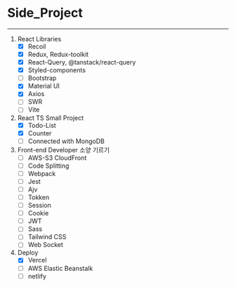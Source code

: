 # Side_Project

<hr/>

1. React Libraries
   - [x] Recoil
   - [x] Redux, Redux-toolkit
   - [x] React-Query, @tanstack/react-query
   - [x] Styled-components
   - [ ] Bootstrap
   - [x] Material UI
   - [x] Axios
   - [ ] SWR
   - [ ] Vite
2. React TS Small Project
   - [x] Todo-List
   - [x] Counter
   - [ ] Connected with MongoDB
3. Front-end Developer 소양 기르기
   - [ ] AWS-S3 CloudFront
   - [ ] Code Splitting
   - [ ] Webpack
   - [ ] Jest
   - [ ] Ajv
   - [ ] Tokken
   - [ ] Session
   - [ ] Cookie
   - [ ] JWT
   - [ ] Sass
   - [ ] Tailwind CSS
   - [ ] Web Socket
4. Deploy
   - [X] Vercel
   - [ ] AWS Elastic Beanstalk
   - [ ] netlify
